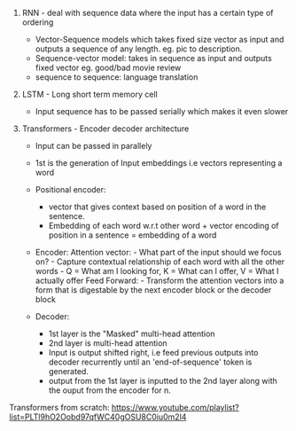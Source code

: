

1. RNN - deal with sequence data where the input has a certain type of ordering
    * Vector-Sequence models which takes fixed size vector as input and outputs a sequence of any length. eg. pic to description.
    * Sequence-vector model: takes in sequence as input and outputs fixed vector eg. good/bad movie review
    * sequence to sequence: language translation

2. LSTM - Long short term memory cell
    * Input sequence has to be passed serially which makes it even slower

3. Transformers - Encoder decoder architecture
    * Input can be passed in parallely
    * 1st is the generation of Input embeddings i.e vectors representing a word
    * Positional encoder: 
        - vector that gives context based on position of a word in the sentence.
        - Embedding of each word w.r.t other word + vector encoding of position in a sentence = embedding of a word
    * Encoder: 
        Attention vector: 
            - What part of the input should we focus on?
            - Capture contextual relationship of each word with all the other words
            - Q = What am I looking for, K = What can I offer, V = What I actually offer
        Feed Forward:
            - Transform the attention vectors into a form that is digestable by the next encoder block or the decoder block
            
    * Decoder: 
        - 1st layer is the "Masked" multi-head attention
        - 2nd layer is multi-head attention
        - Input is output shifted right, i.e feed previous outputs into decoder recurrently until an 'end-of-sequence' token is generated.
        - output from the 1st layer is inputted to the 2nd layer along with the ouput from the encoder for n.



Transformers from scratch: https://www.youtube.com/playlist?list=PLTl9hO2Oobd97qfWC40gOSU8C0iu0m2l4